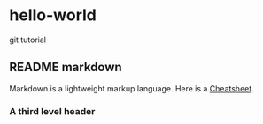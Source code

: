 # hello-world
git tutorial

## README markdown
Markdown is a lightweight markup language. Here is a 
[Cheatsheet](https://github.com/adam-p/markdown-here/wiki/Markdown-Cheatsheet).

### A third level header
